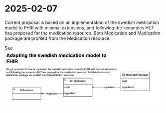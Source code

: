 # 2025-02-07
Current proposal is based on an implementation of the swedish medication model to FHIR with minimal extensions, 
and following the semantics HL7 has proposed for the medication resource. 
Both Medication and Medication package are profiled from the Medication resource.

See ![Rough sketch of the proposal](two-profile-proposal.png "Rough sketch of the proposal")
